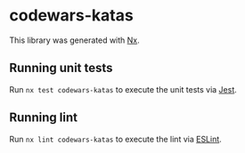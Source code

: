 # codewars-katas

This library was generated with [Nx](https://nx.dev).

## Running unit tests

Run `nx test codewars-katas` to execute the unit tests via [Jest](https://jestjs.io).

## Running lint

Run `nx lint codewars-katas` to execute the lint via [ESLint](https://eslint.org/).
